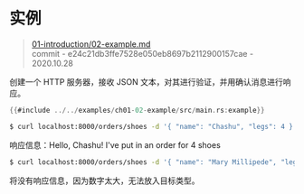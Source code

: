 # 实例

> [01-introduction/02-example.md](https://github.com/http-rs/tide-book/blob/main/src/01-introduction/02-example.md)
> <br />
> commit - e24c21db3ffe7528e050eb8697b2112900157cae - 2020.10.28

创建一个 HTTP 服务器，接收 JSON 文本，对其进行验证，并用确认消息进行响应。

```rust
{{#include ../../examples/ch01-02-example/src/main.rs:example}}
```

```sh
$ curl localhost:8000/orders/shoes -d '{ "name": "Chashu", "legs": 4 }'
```

响应信息：Hello, Chashu! I've put in an order for 4 shoes

```sh
$ curl localhost:8000/orders/shoes -d '{ "name": "Mary Millipede", "legs": 750 }'
```

将没有响应信息，因为数字太大，无法放入目标类型。

